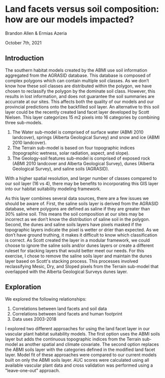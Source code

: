 # Land facets versus soil composition: how are our models impacted?
Brandon Allen & Ermias Azeria

October 7th, 2021

## Introduction
The southern habitat models created by the ABMI use soil information aggregated from the AGRASID database. This database is composed of complex polygons which can contain multiple soil classes. As we don’t know how these soil classes are distributed within the polygon, we have chosen to reclassify the polygon by the dominate soil class. However, this results in lost information, and does not guarantee the soil summaries are accurrate at our sites. This affects both the quality of our models and our provincial predictions onto the backfilled soil layer. An alternative to this soil layer could be the recently created land facet layer developed by Scott Nielsen. This layer categorizes 15 m2 pixels into 16 categories by combining three sub-models. 

1) The Water sub-model is comprised of surface water (ABMI 2010 landcover), springs (Alberta Geological Survey) and snow and ice (ABMI 2010 landcover). 
2) The Terrain sub-model is based on four topographic indices (topographic wetness, solar radiation, aspect, and slope).
3) The Geology-soil features sub-model is comprised of exposed rock (ABMI 2010 landcover and Alberta Geological Survey), dunes (Alberta Geological Survey), and saline soils (AGRASID). 

With a higher spatial resolution, and larger number of classes compared to our soil layer (16 vs 4), there may be benefits to incorporating this GIS layer into our habitat suitability modeling framework.

As this layer combines several data sources, there are a few issues we should be aware of. First, the saline soils layer is derived from the AGRASID database, where polygons are defined as saline if they are greater than 30% saline soil. This means the soil composition at our sites may be incorrect as we don’t know the distribution of saline soil in the polygon. Second, the dunes and saline soils layers have pixels masked if the topographic layers indicate the pixel is wetter or drier than expected. As we don’t have ground truthing, it makes it difficult to know which classification is correct. As Scott created the layer in a modular framework, we could choose to ignore the saline soils and/or dunes layers or create a different ruleset for stacking layers that would better meet our needs. For this exercise, I chose to remove the saline soils layer and maintain the dunes layer based on Scott's stacking process. This processes involved reclassifying Mesic, Dry, and Sloped pixels from the Terrain sub-model that overlapped with the Alberta Geological Surveys dunes layer.

## Exploration

We explored the following relationships:
1) Correlations between land facets and soil data
2) Correlations between land facets and human footprint
3) Data uses 2003-2018

I explored two different approaches for using the land facet layer in our vascular plant habitat suitability models. The first option uses the ABMI soils layer but adds the continuous topographic indices from the Terrain sub-model as another spatial and climate covariate. The second option replaces the ABMI soils layer with the categories defined in the modified land facet layer. Model fit of these approaches were compared to our current models built on only the ABMI soils layer. AUC scores were calculated using all available vascular plant data and cross validation was performed using a "leave-one-out" approach.  
